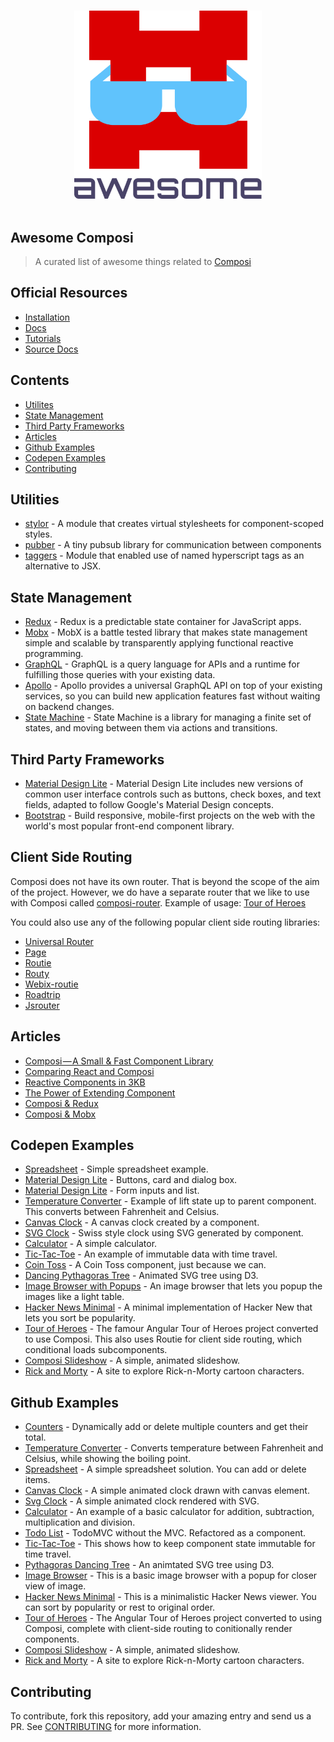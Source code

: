 <p align="center">
  <br>
  <img width="300" src="./Awesome-Composi-Logo.svg" alt="logo of vue-awesome repository">
  <br>
  <br>
</p>

## Awesome Composi

> A curated list of awesome things related to [Composi](https://composor.github.io)

## Official Resources

- [Installation](https://www.npmjs.com/package/composi)
- [Docs](https://composor.github.io/docs/installation.html)
- [Tutorials](https://composor.github.io/tuts/index.html)
- [Source Docs](https://github.com/composor/composi/blob/master/docs/index.md)

## Contents

- [Utilites](#utilities)
- [State Management](#state-management)
- [Third Party Frameworks](#third-party-frameworks)
- [Articles](#articles)
- [Github Examples](#github-examples)
- [Codepen Examples](#codepen-examples)
- [Contributing](#contributing)

## Utilities

- [stylor](https://www.npmjs.com/package/stylor) - A module that creates virtual stylesheets for component-scoped styles.
- [pubber](https://www.npmjs.com/package/pubber) - A tiny pubsub library for communication between components
- [taggers](https://www.npmjs.com/package/taggers) - Module that enabled use of named hyperscript tags as an alternative to JSX.

## State Management
- [Redux](http://redux.js.org) - Redux is a predictable state container for JavaScript apps.
- [Mobx](https://mobx.js.org) - MobX is a battle tested library that makes state management simple and scalable by transparently applying functional reactive programming.
- [GraphQL](http://graphql.org) - GraphQL is a query language for APIs and a runtime for fulfilling those queries with your existing data.
- [Apollo](https://www.apollographql.com/docs/react/reference/) - Apollo provides a universal GraphQL API on top of your existing services, so you can build new application features fast without waiting on backend changes.
- [State Machine](https://github.com/davestewart/javascript-state-machine) - State Machine is a library for managing a finite set of states, and moving between them via actions and transitions.

## Third Party Frameworks
- [Material Design Lite](https://getmdl.io) - Material Design Lite  includes new versions of common user interface controls such as buttons, check boxes, and text fields, adapted to follow Google's Material Design concepts.
- [Bootstrap](http://getbootstrap.com) - Build responsive, mobile-first projects on the web with the world's most popular front-end component library.

## Client Side Routing

Composi does not have its own router. That is beyond the scope of the aim of the project.
However, we do have a separate router that we like to use with Composi called [composi-router](https://www.npmjs.com/package/composi-router). Example of usage: [Tour of Heroes](https://github.com/composor/tour-of-heroes)

You could also use any of the following popular client side routing libraries:

- [Universal Router](https://www.kriasoft.com/universal-router/)
- [Page](http://visionmedia.github.io/page.js/)
- [Routie](https://www.npmjs.com/package/routie-2)
- [Routy](https://github.com/KanoComputing/routy.js)
- [Webix-routie](https://www.npmjs.com/package/webix-routie)
- [Roadtrip](https://github.com/Rich-Harris/roadtrip)
- [Jsrouter](https://github.com/jdlehman/jsrouter)

## Articles

- [Composi — A Small & Fast Component Library](https://medium.com/@trukrs/composi-a-small-fast-component-library-584c694644a3)
- [Comparing React and Composi](https://medium.com/@trukrs/comparing-react-and-composi-5afcc26953ad)
- [Reactive Components in 3KB](https://medium.com/@trukrs/reactive-components-in-3kb-37ae1cc6388a)
- [The Power of Extending Component](https://medium.com/@trukrs/the-power-of-extending-component-a75302e3bffc)
- [Composi & Redux](https://medium.com/@trukrs/composi-redux-4661f67978bb)
- [Composi & Mobx](https://medium.com/@trukrs/composi-mobx-e1bf0a21ab35)

## Codepen Examples

- [Spreadsheet](https://codepen.io/rbiggs/pen/mqyxJX) - Simple spreadsheet example.
- [Material Design Lite](https://codepen.io/rbiggs/pen/eemayx) - Buttons, card and dialog box.
- [Material Design Lite](https://codepen.io/rbiggs/pen/eemajo) - Form inputs and list.
- [Temperature Converter](https://codepen.io/rbiggs/pen/EbabdX) - Example of lift state up to parent component. This converts between Fahrenheit and Celsius.
- [Canvas Clock](https://codepen.io/rbiggs/pen/LOZmbG/) - A canvas clock created by a component.
- [SVG Clock](https://codepen.io/rbiggs/pen/RjRpxL/?editors=0010) - Swiss style clock using SVG generated by component.
- [Calculator](https://codepen.io/rbiggs/pen/EbNKKP?editors=0110) - A simple calculator.
- [Tic-Tac-Toe](https://codepen.io/rbiggs/pen/POpMMz) - An example of immutable data with time travel.
- [Coin Toss](https://codepen.io/rbiggs/pen/cada51424c4d9f3cee69aa2f1a7a10f6?editors=1010) - A Coin Toss component, just because we can.
- [Dancing Pythagoras Tree](https://codepen.io/rbiggs/pen/dd146f0881067670fe80764f6b810d7d/?editors=0011) - Animated SVG tree using D3.
- [Image Browser with Popups](https://codepen.io/rbiggs/pen/qVxvOp/?editors=0110) - An image browser that lets you popup the images like a light table.
- [Hacker News Minimal](https://codepen.io/rbiggs/pen/5677c6c41f570018e93a7898a33c3860/?editors=1010) - A minimal implementation of Hacker New that lets you sort be popularity.
- [Tour of Heroes](https://codepen.io/rbiggs/pen/xPQXWY/) - The famour Angular Tour of Heroes project converted to use Composi. This also uses Routie for client side routing, which conditional loads subcomponents.
- [Composi Slideshow](https://codepen.io/rbiggs/pen/VywZWE) - A simple, animated slideshow.
- [Rick and Morty](https://github.com/composor/rick-n-morty) - A site to explore Rick-n-Morty cartoon characters.

## Github Examples

- [Counters](https://github.com/composor/counters) - Dynamically add or delete multiple counters and get their total.
- [Temperature Converter](https://github.com/composor/temperature-converter) - Converts temperature between Fahrenheit and Celsius, while showing the boiling point.
- [Spreadsheet](https://github.com/composor/spreadsheet) - A simple spreadsheet solution. You can add or delete items.
- [Canvas Clock](https://github.com/composor/canvas-clock) - A simple animated clock drawn with canvas element.
- [Svg Clock](https://github.com/composor/svg-clock) - A simple animated clock rendered with SVG.
- [Calculator](https://github.com/composor/calculator) - An example of a basic calculator for addition, subtraction, multiplication and division.
- [Todo List](https://github.com/composor/todo-list) - TodoMVC without the MVC. Refactored as a component.
- [Tic-Tac-Toe](https://github.com/composor/tic-tac-toe) - This shows how to keep component state immutable for time travel.
- [Pythagoras Dancing Tree](https://github.com/composor/pythagoras-dancing-tree) - An animtated SVG tree using D3.
- [Image Browser](https://github.com/composor/image-browser) - This is a basic image browser with a popup for closer view of image.
- [Hacker News Minimal](https://github.com/composor/hacker-news-minimal) - This is a minimalistic Hacker News viewer. You can sort by popularity or rest to original order.
- [Tour of Heroes](https://github.com/composor/tour-of-heroes) - The Angular Tour of Heroes project converted to using Composi, complete with client-side routing to conitionally render components.
- [Composi Slideshow](https://github.com/composor/composi-slideshow) - A simple, animated slideshow.
- [Rick and Morty](https://codepen.io/rbiggs/pen/opXdKz) - A site to explore Rick-n-Morty cartoon characters.


## Contributing

To contribute, fork this repository, add your amazing entry and send us a PR. See [CONTRIBUTING](/CONTRIBUTING.md) for more information.
